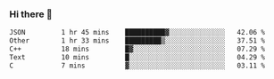 ### Hi there 👋

<!--
**WShiBin/WShiBin** is a ✨ _special_ ✨ repository because its `README.md` (this file) appears on your GitHub profile.

Here are some ideas to get you started:

- 🔭 I’m currently working on ...
- 🌱 I’m currently learning ...
- 👯 I’m looking to collaborate on ...
- 🤔 I’m looking for help with ...
- 💬 Ask me about ...
- 📫 How to reach me: ...
- 😄 Pronouns: ...
- ⚡ Fun fact: ...
-->

<!--START_SECTION:waka-->

```txt
JSON         1 hr 45 mins    ██████████▓░░░░░░░░░░░░░░   42.06 %
Other        1 hr 33 mins    █████████▒░░░░░░░░░░░░░░░   37.51 %
C++          18 mins         █▓░░░░░░░░░░░░░░░░░░░░░░░   07.29 %
Text         10 mins         █░░░░░░░░░░░░░░░░░░░░░░░░   04.29 %
C            7 mins          ▓░░░░░░░░░░░░░░░░░░░░░░░░   03.11 %
```

<!--END_SECTION:waka-->

